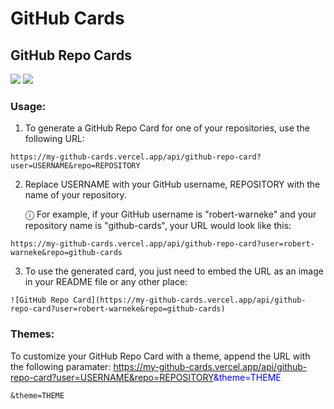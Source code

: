 # GitHub Cards


## GitHub Repo Cards

![](https://my-github-cards.vercel.app/api/github-repo-card?user=robert-warneke&repo=github-cards&theme=light)
![](https://my-github-cards.vercel.app/api/github-repo-card?user=robert-warneke&repo=github-cards&theme=dark)

### Usage:

1. To generate a GitHub Repo Card for one of your repositories, use the following URL:

```
https://my-github-cards.vercel.app/api/github-repo-card?user=USERNAME&repo=REPOSITORY
```

2. Replace USERNAME with your GitHub username, REPOSITORY with the name of your repository.

    ⓘ For example, if your GitHub username is "robert-warneke" and your repository name is "github-cards", your URL would look like this:

```
https://my-github-cards.vercel.app/api/github-repo-card?user=robert-warneke&repo=github-cards
```

3. To use the generated card, you just need to embed the URL as an image in your README file or any other place:

```
![GitHub Repo Card](https://my-github-cards.vercel.app/api/github-repo-card?user=robert-warneke&repo=github-cards)
```

### Themes:

To customize your GitHub Repo Card with a theme, append the URL with the following paramater:
https://my-github-cards.vercel.app/api/github-repo-card?user=USERNAME&repo=REPOSITORY<span style="color: blue;">&theme=THEME</span>


```
&theme=THEME
```